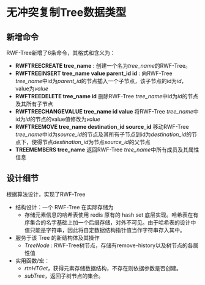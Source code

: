 # 无冲突复制Tree数据类型

## 新增命令
RWF-Tree新增了6条命令，其格式和含义为：
* **RWFTREECREATE tree\_name** : 创建一个名为*tree\_name*的RWF-Tree。
* **RWFTREEINSERT  tree\_name value parent\_id id** : 向RWF-Tree *tree\_name*中id为*parent\_id*的节点插入一个子节点，该子节点的id为*id*，value为*value*
* **RWFTREEDELETE tree\_name id** 删除RWF-Tree *tree\_name*中id为*id*的节点及其所有子节点
* **RWFTREECHANGEVALUE tree\_name id value** 将RWF-Tree *tree\_name*中id为*id*的节点的value值修改为*value*
* **RWFTREEMOVE tree\_name destination\_id  source\_id** 移动RWF-Tree *tree\_name*中id为*source\_id*的节点及其所有子节点到id为*destination\_id*的节点下，使得节点*destination\_id*为节点*source\_id*的父节点
* **TREEMEMBERS tree\_name** 返回RWF-Tree *tree\_name*中所有成员及其属性信息

## 设计细节

根据算法设计，实现了RWF-Tree

- 结构设计：一个 RWF-Tree 在实际存储为
    - 存储元素信息的哈希表使用 redis 原有的 hash set 底层实现。哈希表在有序集合的名字基础上加一个后缀存储，对外不可见。由于哈希表的设计中值只能是字符串，因此将自定数据结构指针值当作字符串存入其中。
- 服务于该 Tree 的新结构体及其操作
    * *TreeNode* : RWF-Tree树节点，存储有remove-history以及树节点的各属性值
- 实用函数/宏：
    * *rtnHTGet*，获得元素存储数据结构，不存在则依据参数是否创建。
    * *subTree*，返回子树节点的集合。